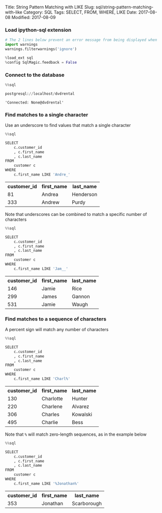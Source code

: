 Title: String Pattern Matching with LIKE
Slug: sql/string-pattern-matching-with-like
Category: SQL
Tags: SELECT, FROM, WHERE, LIKE
Date: 2017-08-08
Modified: 2017-08-09

### Load ipython-sql extension


```python
# The 2 lines below prevent an error message from being displayed when we run %load_ext sql
import warnings
warnings.filterwarnings('ignore')

%load_ext sql
%config SqlMagic.feedback = False
```

### Connect to the database


```python
%%sql

postgresql://localhost/dvdrental
```




    'Connected: None@dvdrental'



### Find matches to a single character
Use an underscore to find values that match a single character


```python
%%sql

SELECT
    c.customer_id
    , c.first_name
    , c.last_name
FROM
    customer c
WHERE
    c.first_name LIKE 'Andre_'
```




<table>
    <tr>
        <th>customer_id</th>
        <th>first_name</th>
        <th>last_name</th>
    </tr>
    <tr>
        <td>81</td>
        <td>Andrea</td>
        <td>Henderson</td>
    </tr>
    <tr>
        <td>333</td>
        <td>Andrew</td>
        <td>Purdy</td>
    </tr>
</table>



Note that underscores can be combined to match a specific number of characters


```python
%%sql

SELECT
    c.customer_id
    , c.first_name
    , c.last_name
FROM
    customer c
WHERE
    c.first_name LIKE 'Jam__'
```




<table>
    <tr>
        <th>customer_id</th>
        <th>first_name</th>
        <th>last_name</th>
    </tr>
    <tr>
        <td>146</td>
        <td>Jamie</td>
        <td>Rice</td>
    </tr>
    <tr>
        <td>299</td>
        <td>James</td>
        <td>Gannon</td>
    </tr>
    <tr>
        <td>531</td>
        <td>Jamie</td>
        <td>Waugh</td>
    </tr>
</table>



### Find matches to a sequence of characters
A percent sign will match any number of characters


```python
%%sql

SELECT
    c.customer_id
    , c.first_name
    , c.last_name
FROM
    customer c
WHERE
    c.first_name LIKE 'Charl%'
```




<table>
    <tr>
        <th>customer_id</th>
        <th>first_name</th>
        <th>last_name</th>
    </tr>
    <tr>
        <td>130</td>
        <td>Charlotte</td>
        <td>Hunter</td>
    </tr>
    <tr>
        <td>220</td>
        <td>Charlene</td>
        <td>Alvarez</td>
    </tr>
    <tr>
        <td>306</td>
        <td>Charles</td>
        <td>Kowalski</td>
    </tr>
    <tr>
        <td>495</td>
        <td>Charlie</td>
        <td>Bess</td>
    </tr>
</table>



Note that ```%``` will match zero-length sequences, as in the example below


```python
%%sql

SELECT
    c.customer_id
    , c.first_name
    , c.last_name
FROM
    customer c
WHERE
    c.first_name LIKE '%Jonathan%'
```




<table>
    <tr>
        <th>customer_id</th>
        <th>first_name</th>
        <th>last_name</th>
    </tr>
    <tr>
        <td>353</td>
        <td>Jonathan</td>
        <td>Scarborough</td>
    </tr>
</table>


